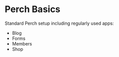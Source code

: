 # Perch Basics

Standard Perch setup including regularly used apps:

- Blog
- Forms
- Members
- Shop
